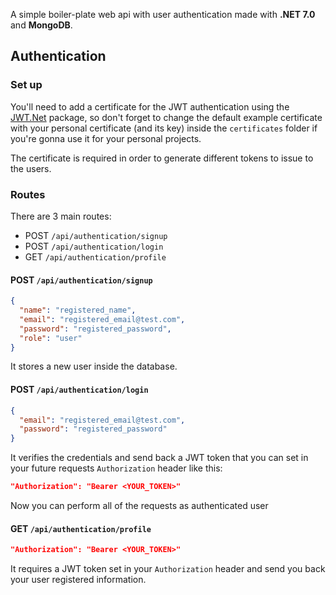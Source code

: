 A simple boiler-plate web api with user authentication made with **.NET 7.0** and **MongoDB**.

## Authentication

### Set up

You'll need to add a certificate for the JWT authentication using the [JWT.Net](https://github.com/jwt-dotnet/jwt) package, so don't forget to change the default example certificate with your personal certificate (and its key) inside the `certificates` folder if you're gonna use it for your personal projects.

The certificate is required in order to generate different tokens to issue to the users.

### Routes

There are 3 main routes:

- POST `/api/authentication/signup`
- POST `/api/authentication/login`
- GET `/api/authentication/profile`

#### POST `/api/authentication/signup`

```json
{
  "name": "registered_name",
  "email": "registered_email@test.com",
  "password": "registered_password",
  "role": "user"
}
```

It stores a new user inside the database.

#### POST `/api/authentication/login`

```json
{
  "email": "registered_email@test.com",
  "password": "registered_password"
}
```

It verifies the credentials and send back a JWT token that you can set in your future requests `Authorization` header like this:

```json
"Authorization": "Bearer <YOUR_TOKEN>"
```

Now you can perform all of the requests as authenticated user

#### GET `/api/authentication/profile`

```json
"Authorization": "Bearer <YOUR_TOKEN>"
```

It requires a JWT token set in your `Authorization` header and send you back your user registered information.
